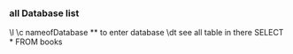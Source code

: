 ### all Database list

\l
\c nameofDatabase \*\* to enter database
\dt see all table in there
SELECT \* FROM books
